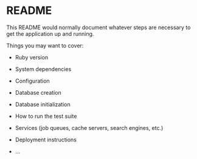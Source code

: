 # README

This README would normally document whatever steps are necessary to get the
application up and running.

Things you may want to cover:

* Ruby version

* System dependencies

* Configuration

* Database creation

* Database initialization

* How to run the test suite

* Services (job queues, cache servers, search engines, etc.)

* Deployment instructions

* ...

<!--
<?xml version="1.0" encoding="utf-8" ?>
SQL XML created by WWW SQL Designer, https://github.com/ondras/wwwsqldesigner/
Active URL: https://kitt.lewagon.com/db/2334
<sql>
<datatypes db="postgresql">
  <group label="Numeric" color="rgb(238,238,170)">
    <type label="Integer" length="0" sql="INTEGER" re="INT" quote=""/>
    <type label="Small Integer" length="0" sql="SMALLINT" quote=""/>
    <type label="Big Integer" length="0" sql="BIGINT" quote=""/>
    <type label="Decimal" length="1" sql="DECIMAL" re="numeric" quote=""/>
    <type label="Serial" length="0" sql="SERIAL" re="SERIAL4" fk="Integer" quote=""/>
    <type label="Big Serial" length="0" sql="BIGSERIAL" re="SERIAL8" fk="Big Integer" quote=""/>
    <type label="Real" length="0" sql="BIGINT" quote=""/>
    <type label="Single precision" length="0" sql="FLOAT" quote=""/>
    <type label="Double precision" length="0" sql="DOUBLE" re="DOUBLE" quote=""/>
  </group>

  <group label="Character" color="rgb(255,200,200)">
    <type label="Char" length="1" sql="CHAR" quote="'"/>
    <type label="Varchar" length="1" sql="VARCHAR" re="CHARACTER VARYING" quote="'"/>
    <type label="Text" length="0" sql="TEXT" quote="'"/>
    <type label="Binary" length="1" sql="BYTEA" quote="'"/>
    <type label="Boolean" length="0" sql="BOOLEAN" quote="'"/>
  </group>

  <group label="Date &amp; Time" color="rgb(200,255,200)">
    <type label="Date" length="0" sql="DATE" quote="'"/>
    <type label="Time" length="1" sql="TIME" quote="'"/>
    <type label="Time w/ TZ" length="0" sql="TIME WITH TIME ZONE" quote="'"/>
    <type label="Interval" length="1" sql="INTERVAL" quote="'"/>
    <type label="Timestamp" length="1" sql="TIMESTAMP" quote="'"/>
    <type label="Timestamp w/ TZ" length="0" sql="TIMESTAMP WITH TIME ZONE" quote="'"/>
    <type label="Timestamp wo/ TZ" length="0" sql="TIMESTAMP WITHOUT TIME ZONE" quote="'"/>
  </group>

  <group label="Miscellaneous" color="rgb(200,200,255)">
    <type label="XML" length="1" sql="XML" quote="'"/>
    <type label="Bit" length="1" sql="BIT" quote="'"/>
    <type label="Bit Varying" length="1" sql="VARBIT" re="BIT VARYING" quote="'"/>
    <type label="Inet Host Addr" length="0" sql="INET" quote="'"/>
    <type label="Inet CIDR Addr" length="0" sql="CIDR" quote="'"/>
    <type label="Geometry" length="0" sql="GEOMETRY" quote="'"/>
  </group>
</datatypes><table x="437" y="53" name="products">
<row name="id" null="1" autoincrement="1">
<datatype>INTEGER</datatype>
<default>NULL</default></row>
<row name="brand" null="1" autoincrement="0">
<datatype>INTEGER</datatype>
<default>NULL</default><relation table="brands" row="id" />
</row>
<row name="category" null="1" autoincrement="0">
<datatype>INTEGER</datatype>
<default>NULL</default><relation table="categories" row="id" />
</row>
<row name="description" null="1" autoincrement="0">
<datatype>INTEGER</datatype>
<default>NULL</default></row>
<row name="weight" null="1" autoincrement="0">
<datatype>INTEGER</datatype>
<default>NULL</default></row>
<row name="cost_price" null="1" autoincrement="0">
<datatype>INTEGER</datatype>
<default>NULL</default></row>
<row name="sale_price" null="1" autoincrement="0">
<datatype>INTEGER</datatype>
<default>NULL</default></row>
<key type="PRIMARY" name="">
<part>id</part>
</key>
</table>
<table x="160" y="28" name="brands">
<row name="id" null="1" autoincrement="1">
<datatype>INTEGER</datatype>
<default>NULL</default></row>
<row name="name" null="1" autoincrement="0">
<datatype>INTEGER</datatype>
<default>NULL</default></row>
<row name="company" null="1" autoincrement="0">
<datatype>INTEGER</datatype>
<default>NULL</default><relation table="companies" row="id" />
</row>
<key type="PRIMARY" name="">
<part>id</part>
</key>
</table>
<table x="212" y="159" name="categories">
<row name="id" null="1" autoincrement="1">
<datatype>INTEGER</datatype>
<default>NULL</default></row>
<row name="name" null="1" autoincrement="0">
<datatype>INTEGER</datatype>
<default>NULL</default></row>
<row name="description" null="1" autoincrement="0">
<datatype>INTEGER</datatype>
<default>NULL</default></row>
<key type="PRIMARY" name="">
<part>id</part>
</key>
</table>
<table x="690" y="213" name="product_order">
<row name="id" null="1" autoincrement="1">
<datatype>INTEGER</datatype>
<default>NULL</default></row>
<row name="product" null="1" autoincrement="0">
<datatype>INTEGER</datatype>
<default>NULL</default><relation table="products" row="id" />
</row>
<row name="quantity" null="1" autoincrement="0">
<datatype>INTEGER</datatype>
<default>NULL</default></row>
<row name="price" null="1" autoincrement="0">
<datatype>INTEGER</datatype>
<default>NULL</default></row>
<row name="transaction" null="1" autoincrement="0">
<datatype>INTEGER</datatype>
<default>NULL</default><relation table="transaction_order" row="id" />
</row>
<key type="PRIMARY" name="">
<part>id</part>
</key>
</table>
<table x="434" y="329" name="persons">
<row name="id" null="1" autoincrement="1">
<datatype>INTEGER</datatype>
<default>NULL</default></row>
<row name="first_name" null="1" autoincrement="0">
<datatype>INTEGER</datatype>
<default>NULL</default></row>
<row name="last_name" null="1" autoincrement="0">
<datatype>INTEGER</datatype>
<default>NULL</default></row>
<row name="email_address" null="1" autoincrement="0">
<datatype>INTEGER</datatype>
<default>NULL</default></row>
<row name="phone_number" null="1" autoincrement="0">
<datatype>INTEGER</datatype>
<default>NULL</default></row>
<row name="company" null="1" autoincrement="0">
<datatype>INTEGER</datatype>
<default>NULL</default><relation table="companies" row="id" />
</row>
<key type="PRIMARY" name="">
<part>id</part>
</key>
</table>
<table x="714" y="413" name="transaction_order">
<row name="id" null="1" autoincrement="1">
<datatype>INTEGER</datatype>
<default>NULL</default></row>
<row name="product_req" null="1" autoincrement="0">
<datatype>INTEGER</datatype>
<default>NULL</default></row>
<row name="day_placed" null="1" autoincrement="0">
<datatype>DATE</datatype>
<default>NULL</default></row>
<row name="day_prepared" null="1" autoincrement="0">
<datatype>DATE</datatype>
<default>NULL</default></row>
<row name="day_delivered" null="1" autoincrement="0">
<datatype>DATE</datatype>
<default>NULL</default></row>
<row name="buyer" null="1" autoincrement="0">
<datatype>INTEGER</datatype>
<default>NULL</default><relation table="persons" row="id" />
</row>
<row name="seller" null="1" autoincrement="0">
<datatype>INTEGER</datatype>
<default>NULL</default><relation table="persons" row="id" />
</row>
<key type="PRIMARY" name="">
<part>id</part>
</key>
</table>
<table x="222" y="378" name="companies">
<row name="id" null="1" autoincrement="1">
<datatype>INTEGER</datatype>
<default>NULL</default></row>
<row name="Name" null="1" autoincrement="0">
<datatype>INTEGER</datatype>
<default>NULL</default></row>
<row name="ced" null="1" autoincrement="0">
<datatype>INTEGER</datatype>
<default>NULL</default></row>
<row name="address" null="1" autoincrement="0">
<datatype>INTEGER</datatype>
<default>NULL</default></row>
<row name="type" null="1" autoincrement="0">
<datatype>INTEGER</datatype>
<default>NULL</default><relation table="types" row="id" />
</row>
<key type="PRIMARY" name="">
<part>id</part>
</key>
</table>
<table x="69" y="440" name="types">
<row name="id" null="1" autoincrement="1">
<datatype>INTEGER</datatype>
<default>NULL</default></row>
<row name="type" null="1" autoincrement="0">
<datatype>INTEGER</datatype>
<default>NULL</default></row>
<key type="PRIMARY" name="">
<part>id</part>
</key>
<comment>buyer or seller </comment>
</table>
<table x="972" y="134" name="inventory">
<row name="id" null="1" autoincrement="1">
<datatype>INTEGER</datatype>
<default>NULL</default></row>
<row name="product" null="1" autoincrement="0">
<datatype>INTEGER</datatype>
<default>NULL</default><relation table="products" row="id" />
</row>
<row name="quantity" null="1" autoincrement="0">
<datatype>INTEGER</datatype>
<default>NULL</default></row>
<key type="PRIMARY" name="">
<part>id</part>
</key>
</table>
</sql> -->
